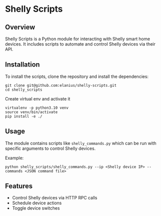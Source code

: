 # Shelly Scripts

## Overview
Shelly Scripts is a Python module for interacting with Shelly smart home devices. It includes scripts to automate and control Shelly devices via their API.

## Installation
To install the scripts, clone the repository and install the dependencies:
```
git clone git@github.com:elanius/shelly-scripts.git
cd shelly_scripts
```
Create virtual env and activate it
```
virtualenv -p python3.10 venv
source venv/bin/activate
pip install -e ./
```

## Usage
The module contains scripts like `shelly_commands.py` which can be run with specific arguments to control Shelly devices.

Example:
```
python shelly_scripts/shelly_commands.py --ip <Shelly device IP> --commands <JSON command file>
```

## Features
- Control Shelly devices via HTTP RPC calls
- Schedule device actions
- Toggle device switches

